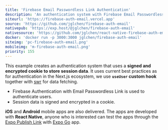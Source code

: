 ```yaml
---
title: 'Firebase Email Passwordless Link Authentication'
description: 'An authentication system with Firebase Email Passwordless Link using a signed and encrypted cookie to store session data.'
siteurl: 'https://firebase-auth-email.vercel.app'
source: 'https://github.com/jglchen/firebase-auth-email'
nativepub: 'https://exp.host/@jglchen/firebase-auth-email'
nativesource: 'https://github.com/jglchen/react-native-firebase-auth-email'
docker: 'docker run -p 3000:3000 jglchen/firebase-auth-email'
siteimg: 'pc-firebase-auth-email.png'
mobileimg: 'm-firebase-auth-email.png'
priority: 155
---
```


This example creates an authentication system that uses a **signed and encrypted cookie to store session data**. It uses current best practices as for authentication in the Next.js ecosystem, we use **`useUser` custom hook**  together with [swr](https://swr.vercel.app/) for data fetching.
   
* Firebase Authentication with Email Passwordless Link is used to authenticate users.
* Session data is signed and encrypted in a cookie.
      
**iOS** and **Android** mobile apps are also delivered. The apps are developed with **React Native**, anyone who is interested can test the apps through the [Expo Publish Link](https://expo.dev/@jglchen/firebase-auth-email) with [Expo Go](https://expo.dev/client) app. 
